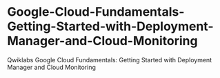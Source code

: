 # Google-Cloud-Fundamentals-Getting-Started-with-Deployment-Manager-and-Cloud-Monitoring
Qwiklabs Google Cloud Fundamentals: Getting Started with Deployment Manager and Cloud Monitoring
